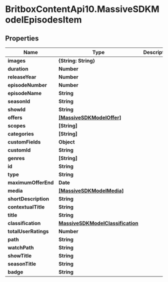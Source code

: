 # BritboxContentApi10.MassiveSDKModelEpisodesItem

## Properties
Name | Type | Description | Notes
------------ | ------------- | ------------- | -------------
**images** | **{String: String}** |  | [optional] 
**duration** | **Number** |  | [optional] 
**releaseYear** | **Number** |  | [optional] 
**episodeNumber** | **Number** |  | [optional] 
**episodeName** | **String** |  | [optional] 
**seasonId** | **String** |  | [optional] 
**showId** | **String** |  | [optional] 
**offers** | [**[MassiveSDKModelOffer]**](MassiveSDKModelOffer.md) |  | [optional] 
**scopes** | **[String]** |  | [optional] 
**categories** | **[String]** |  | [optional] 
**customFields** | **Object** |  | [optional] 
**customId** | **String** |  | [optional] 
**genres** | **[String]** |  | [optional] 
**id** | **String** |  | [optional] 
**type** | **String** |  | [optional] 
**maximumOfferEnd** | **Date** |  | [optional] 
**media** | [**[MassiveSDKModelMedia]**](MassiveSDKModelMedia.md) |  | [optional] 
**shortDescription** | **String** |  | [optional] 
**contextualTitle** | **String** |  | [optional] 
**title** | **String** |  | [optional] 
**classification** | [**MassiveSDKModelClassification**](MassiveSDKModelClassification.md) |  | [optional] 
**totalUserRatings** | **Number** |  | [optional] 
**path** | **String** |  | [optional] 
**watchPath** | **String** |  | [optional] 
**showTitle** | **String** |  | [optional] 
**seasonTitle** | **String** |  | [optional] 
**badge** | **String** |  | [optional] 


